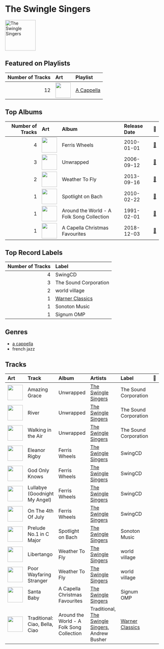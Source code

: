 
# The Swingle Singers


<img src="https://i.scdn.co/image/ab6761610000e5eb9874bc44189b9b1a619e2b11" alt="The Swingle Singers" width="100" />

## Featured on Playlists
|   Number of Tracks | Art                                                                                                                                                                                                                         | Playlist                                          |
|-------------------:|:----------------------------------------------------------------------------------------------------------------------------------------------------------------------------------------------------------------------------|:--------------------------------------------------|
|                 12 | <img src="https://mosaic.scdn.co/640/ab67616d0000b2735d990e8b45c848dc22885f89ab67616d0000b27362f44cdb37183a309fc1032fab67616d0000b27384470dd6235917e2e40e11f0ab67616d0000b273bb7018e16a77e5ce4744fa93" alt="" width="50" /> | [A Cappella](../playlists/a_cappella/overview.md) |
## Top Albums

|   Number of Tracks | Art                                                                                              | Album                                     | Release Date   | 🔗                                                          |
|-------------------:|:-------------------------------------------------------------------------------------------------|:------------------------------------------|:---------------|:-----------------------------------------------------------|
|                  4 | <img src="https://i.scdn.co/image/ab67616d0000b27328c918d531af48c523963142" alt="" width="50" /> | Ferris Wheels                             | 2010-01-01     | [🔗](https://open.spotify.com/album/5ASqFPQZT7iJ3Txsly4JIC) |
|                  3 | <img src="https://i.scdn.co/image/ab67616d0000b2731d9d3239217b0c4f75c15562" alt="" width="50" /> | Unwrapped                                 | 2006-09-12     | [🔗](https://open.spotify.com/album/6ua3tHyrfZNh6CpZLzCAuT) |
|                  2 | <img src="https://i.scdn.co/image/ab67616d0000b273e82d230ecc34ad6fd5f873c1" alt="" width="50" /> | Weather To Fly                            | 2013-09-16     | [🔗](https://open.spotify.com/album/2AW4oP7GeAcKOWRY5x7O0o) |
|                  1 | <img src="https://i.scdn.co/image/ab67616d0000b2738b1bdafdc4fd1983a8a8a198" alt="" width="50" /> | Spotlight on Bach                         | 2010-02-22     | [🔗](https://open.spotify.com/album/3qHHoQNFqZptsQE9Y3esLh) |
|                  1 | <img src="https://i.scdn.co/image/ab67616d0000b273fa70f75821d8ef6496b3ff64" alt="" width="50" /> | Around the World - A Folk Song Collection | 1991-02-01     | [🔗](https://open.spotify.com/album/2YLEK2g3iwuhW4vp02XRnn) |
|                  1 | <img src="https://i.scdn.co/image/ab67616d0000b27395369441b4588e4419deb673" alt="" width="50" /> | A Capella Christmas Favourites            | 2018-12-03     | [🔗](https://open.spotify.com/album/4PUNlc0snMF3Bqa8NeWLRk) |

## Top Record Labels

|   Number of Tracks | Label                                           |
|-------------------:|:------------------------------------------------|
|                  4 | SwingCD                                         |
|                  3 | The Sound Corporation                           |
|                  2 | world village                                   |
|                  1 | [Warner Classics](../labels/warner_classics.md) |
|                  1 | Sonoton Music                                   |
|                  1 | Signum OMP                                      |

## Genres

- [a cappella](../genres/a_cappella.md)
- french jazz

## Tracks

| Art                                                                                              | Track                          | Album                                     | Artists                                                                   | Label                                           | 💚   | 🔗                                                          |
|:-------------------------------------------------------------------------------------------------|:-------------------------------|:------------------------------------------|:--------------------------------------------------------------------------|:------------------------------------------------|:----|:-----------------------------------------------------------|
| <img src="https://i.scdn.co/image/ab67616d0000b2731d9d3239217b0c4f75c15562" alt="" width="50" /> | Amazing Grace                  | Unwrapped                                 | [The Swingle Singers](the_swingle_singers.md)                             | The Sound Corporation                           |     | [🔗](https://open.spotify.com/track/0o1XNwvgJaeS7FT4bRDMvg) |
| <img src="https://i.scdn.co/image/ab67616d0000b2731d9d3239217b0c4f75c15562" alt="" width="50" /> | River                          | Unwrapped                                 | [The Swingle Singers](the_swingle_singers.md)                             | The Sound Corporation                           |     | [🔗](https://open.spotify.com/track/3tRp2GXDcwHuUkHHjPMf04) |
| <img src="https://i.scdn.co/image/ab67616d0000b2731d9d3239217b0c4f75c15562" alt="" width="50" /> | Walking in the Air             | Unwrapped                                 | [The Swingle Singers](the_swingle_singers.md)                             | The Sound Corporation                           |     | [🔗](https://open.spotify.com/track/3slx8Bk62t6dAawHNzKAOu) |
| <img src="https://i.scdn.co/image/ab67616d0000b27328c918d531af48c523963142" alt="" width="50" /> | Eleanor Rigby                  | Ferris Wheels                             | [The Swingle Singers](the_swingle_singers.md)                             | SwingCD                                         |     | [🔗](https://open.spotify.com/track/4eAG3qbDfpjQZUpU5OzW0W) |
| <img src="https://i.scdn.co/image/ab67616d0000b27328c918d531af48c523963142" alt="" width="50" /> | God Only Knows                 | Ferris Wheels                             | [The Swingle Singers](the_swingle_singers.md)                             | SwingCD                                         |     | [🔗](https://open.spotify.com/track/6CrOQIE1PpRdh12PvmUt3c) |
| <img src="https://i.scdn.co/image/ab67616d0000b27328c918d531af48c523963142" alt="" width="50" /> | Lullabye (Goodnight My Angel)  | Ferris Wheels                             | [The Swingle Singers](the_swingle_singers.md)                             | SwingCD                                         |     | [🔗](https://open.spotify.com/track/1lCmkvrvjVsF53vovXU1h6) |
| <img src="https://i.scdn.co/image/ab67616d0000b27328c918d531af48c523963142" alt="" width="50" /> | On The 4th Of July             | Ferris Wheels                             | [The Swingle Singers](the_swingle_singers.md)                             | SwingCD                                         |     | [🔗](https://open.spotify.com/track/5cdFeHoKQs72WRAvr5zB2O) |
| <img src="https://i.scdn.co/image/ab67616d0000b2738b1bdafdc4fd1983a8a8a198" alt="" width="50" /> | Prelude No.1 in C Major        | Spotlight on Bach                         | [The Swingle Singers](the_swingle_singers.md)                             | Sonoton Music                                   |     | [🔗](https://open.spotify.com/track/3xu4PEqXcUA34ZwbwPnD0L) |
| <img src="https://i.scdn.co/image/ab67616d0000b273e82d230ecc34ad6fd5f873c1" alt="" width="50" /> | Libertango                     | Weather To Fly                            | [The Swingle Singers](the_swingle_singers.md)                             | world village                                   |     | [🔗](https://open.spotify.com/track/1gJS3bMQ5B6z9PxVrr7F2Y) |
| <img src="https://i.scdn.co/image/ab67616d0000b273e82d230ecc34ad6fd5f873c1" alt="" width="50" /> | Poor Wayfaring Stranger        | Weather To Fly                            | [The Swingle Singers](the_swingle_singers.md)                             | world village                                   |     | [🔗](https://open.spotify.com/track/3vZI7kzLJgzZEVu8hB1ZTS) |
| <img src="https://i.scdn.co/image/ab67616d0000b27395369441b4588e4419deb673" alt="" width="50" /> | Santa Baby                     | A Capella Christmas Favourites            | [The Swingle Singers](the_swingle_singers.md)                             | Signum OMP                                      |     | [🔗](https://open.spotify.com/track/7307wo13OdM2bjMSbqE6o2) |
| <img src="https://i.scdn.co/image/ab67616d0000b273fa70f75821d8ef6496b3ff64" alt="" width="50" /> | Traditional: Ciao, Bella, Ciao | Around the World - A Folk Song Collection | Traditional, [The Swingle Singers](the_swingle_singers.md), Andrew Busher | [Warner Classics](../labels/warner_classics.md) |     | [🔗](https://open.spotify.com/track/6bVBff0oOgog8kjTPLUgBI) |